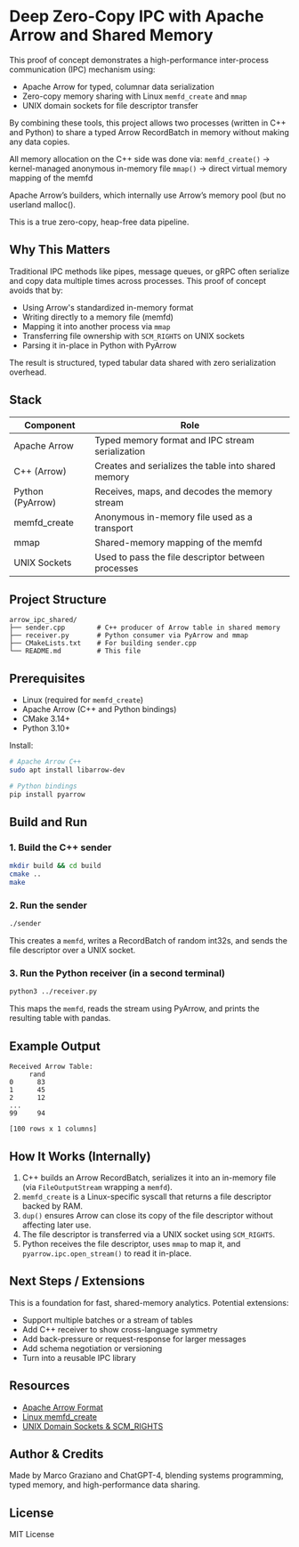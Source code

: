 # Deep Zero-Copy IPC with Apache Arrow and Shared Memory

This proof of concept demonstrates a high-performance inter-process communication (IPC) mechanism using:

- Apache Arrow for typed, columnar data serialization
- Zero-copy memory sharing with Linux `memfd_create` and `mmap`
- UNIX domain sockets for file descriptor transfer

By combining these tools, this project allows two processes (written in C++ and Python) to share a typed Arrow RecordBatch in memory without making any data copies.


All memory allocation on the C++ side was done via:
`memfd_create()` → kernel-managed anonymous in-memory file
`mmap()` → direct virtual memory mapping of the memfd

Apache Arrow’s builders, which internally use Arrow’s memory pool (but no userland malloc().

This is a true zero-copy, heap-free data pipeline.

## Why This Matters

Traditional IPC methods like pipes, message queues, or gRPC often serialize and copy data multiple times across processes. This proof of concept avoids that by:

- Using Arrow's standardized in-memory format  
- Writing directly to a memory file (memfd)  
- Mapping it into another process via `mmap`  
- Transferring file ownership with `SCM_RIGHTS` on UNIX sockets  
- Parsing it in-place in Python with PyArrow

The result is structured, typed tabular data shared with zero serialization overhead.

## Stack

| Component        | Role                                                  |
|------------------|-------------------------------------------------------|
| Apache Arrow     | Typed memory format and IPC stream serialization     |
| C++ (Arrow)      | Creates and serializes the table into shared memory  |
| Python (PyArrow) | Receives, maps, and decodes the memory stream        |
| memfd_create     | Anonymous in-memory file used as a transport         |
| mmap             | Shared-memory mapping of the memfd                   |
| UNIX Sockets     | Used to pass the file descriptor between processes   |

## Project Structure

```
arrow_ipc_shared/
├── sender.cpp        # C++ producer of Arrow table in shared memory
├── receiver.py       # Python consumer via PyArrow and mmap
├── CMakeLists.txt    # For building sender.cpp
└── README.md         # This file
```

## Prerequisites

- Linux (required for `memfd_create`)
- Apache Arrow (C++ and Python bindings)
- CMake 3.14+
- Python 3.10+

Install:

```bash
# Apache Arrow C++
sudo apt install libarrow-dev

# Python bindings
pip install pyarrow
```

## Build and Run

### 1. Build the C++ sender

```bash
mkdir build && cd build
cmake ..
make
```

### 2. Run the sender

```bash
./sender
```

This creates a `memfd`, writes a RecordBatch of random int32s, and sends the file descriptor over a UNIX socket.

### 3. Run the Python receiver (in a second terminal)

```bash
python3 ../receiver.py
```

This maps the `memfd`, reads the stream using PyArrow, and prints the resulting table with pandas.

## Example Output

```
Received Arrow Table:
     rand
0      83
1      45
2      12
...
99     94

[100 rows x 1 columns]
```

## How It Works (Internally)

1. C++ builds an Arrow RecordBatch, serializes it into an in-memory file (via `FileOutputStream` wrapping a `memfd`).
2. `memfd_create` is a Linux-specific syscall that returns a file descriptor backed by RAM.
3. `dup()` ensures Arrow can close its copy of the file descriptor without affecting later use.
4. The file descriptor is transferred via a UNIX socket using `SCM_RIGHTS`.
5. Python receives the file descriptor, uses `mmap` to map it, and `pyarrow.ipc.open_stream()` to read it in-place.

## Next Steps / Extensions

This is a foundation for fast, shared-memory analytics. Potential extensions:

- Support multiple batches or a stream of tables
- Add C++ receiver to show cross-language symmetry
- Add back-pressure or request-response for larger messages
- Add schema negotiation or versioning
- Turn into a reusable IPC library

## Resources

- [Apache Arrow Format](https://arrow.apache.org/docs/format/Columnar.html)
- [Linux memfd_create](https://man7.org/linux/man-pages/man2/memfd_create.2.html)
- [UNIX Domain Sockets & SCM_RIGHTS](https://man7.org/linux/man-pages/man7/unix.7.html)

## Author & Credits

Made by Marco Graziano and ChatGPT-4, blending systems programming, typed memory, and high-performance data sharing.

## License

MIT License


